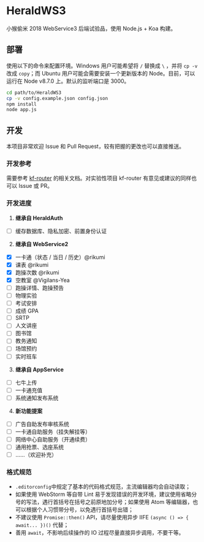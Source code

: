 # HeraldWS3

小猴偷米 2018 WebService3 后端试验品，使用 Node.js + Koa 构建。

## 部署

使用以下的命令来配置环境。Windows 用户可能希望将 `/` 替换成 `\` ，并将 `cp -v` 改成 `copy`；而 Ubuntu 用户可能会需要安装一个更新版本的 Node。目前，可以运行在 Node v8.7.0 上。默认的监听端口是 3000。

```bash
cd path/to/HeraldWS3
cp -v config.example.json config.json
npm install
node app.js
```

## 开发

本项目非常欢迎 Issue 和 Pull Request，较有把握的更改也可以直接推送。

### 开发参考

需要参考 [kf-router](https://github.com/heraldstudio/kf-router) 的相关文档。对实验性项目 kf-router 有意见或建议的同样也可以 Issue 或 PR。

### 开发进度

1. **继承自 HeraldAuth**

  - [ ] 缓存数据库、隐私加密、前置身份认证

2. **继承自 WebService2**

  - [x] 一卡通（状态 / 当日 / 历史）@rikumi
  - [x] 课表 @rikumi
  - [x] 跑操次数 @rikumi
  - [x] 空教室 @Vigilans-Yea
  - [ ] 跑操详情、跑操预告
  - [ ] 物理实验
  - [ ] 考试安排
  - [ ] 成绩 GPA
  - [ ] SRTP
  - [ ] 人文讲座
  - [ ] 图书馆
  - [ ] 教务通知
  - [ ] 场馆预约
  - [ ] 实时班车

3. **继承自 AppService**

  - [ ] 七牛上传
  - [ ] 一卡通充值
  - [ ] 系统通知发布系统

4. **新功能提案**

  - [ ] 广告自助发布审核系统
  - [ ] 一卡通自助服务（挂失解挂等）
  - [ ] 网络中心自助服务（开通续费）
  - [ ] 通用抢票、选座系统
  - [ ] ……（欢迎补充）

### 格式规范

- `.editorconfig`中规定了基本的代码格式规范，主流编辑器均会自动读取；
- 如果使用 WebStorm 等自带 Lint 易于发现错误的开发环境，建议使用省略分号的写法，遇行首括号在括号之前原地加分号；如果使用 Atom 等编辑器，也可以根据个人习惯带分号，以免遇行首括号出错；
- 不建议使用 `Promise::then()` API，请尽量使用异步 IIFE `(async () => { await... })()` 代替；
- 善用 `await`，不影响后续操作的 IO 过程尽量直接异步调用，不要干等。


